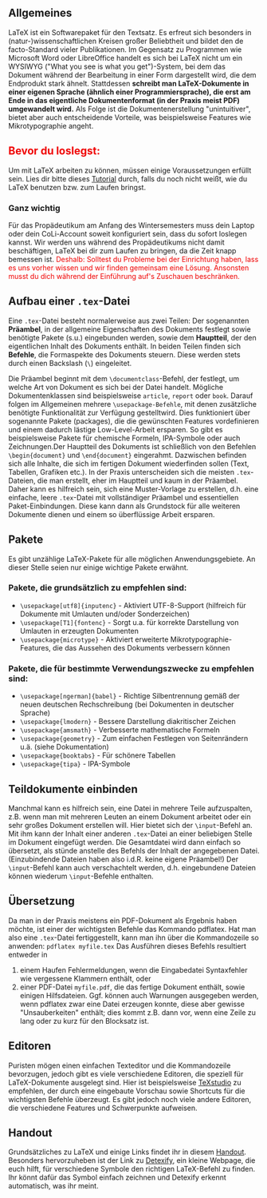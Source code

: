 ## Allgemeines
LaTeX ist ein Softwarepaket für den Textsatz. Es erfreut sich besonders in (natur-)wissenschaftlichen Kreisen großer Beliebtheit und bildet den de facto-Standard vieler Publikationen. Im Gegensatz zu Programmen wie Microsoft Word oder LibreOffice handelt es sich bei LaTeX nicht um ein WYSIWYG ("What you see is what you get")-System, bei dem das Dokument während der Bearbeitung in einer Form dargestellt wird, die dem Endprodukt stark ähnelt. Stattdessen **schreibt man LaTeX-Dokumente in einer eigenen Sprache (ähnlich einer Programmiersprache), die erst am Ende in das eigentliche Dokumentenformat (in der Praxis meist PDF) umgewandelt wird.** Als Folge ist die Dokumentenerstellung "unintuitiver", bietet aber auch entscheidende Vorteile, was beispielsweise Features wie Mikrotypographie angeht.

## <font color="#F00000">Bevor du loslegst:</font>

Um mit LaTeX arbeiten zu können, müssen einige Voraussetzungen erfüllt sein. Lies dir bitte dieses [Tutorial](latex_tut.html) durch, falls du noch nicht weißt, wie du LaTeX benutzen bzw. zum Laufen bringst.

<div class="panel panel-danger">
  <div class="panel-heading">
    <h3 class="panel-title">Ganz wichtig</h3>
  </div>
  <div class="panel-body">
    Für das Propädeutikum am Anfang des Wintersemesters muss dein Laptop oder dein CoLi-Account soweit konfiguriert sein, dass du sofort loslegen kannst. Wir werden uns während des Propädeutikums nicht damit beschäftigen, LaTeX bei dir zum Laufen zu bringen, da die Zeit knapp bemessen ist.  
<font color="#F00000">Deshalb: Solltest du Probleme bei der Einrichtung haben, lass es uns vorher wissen und wir finden gemeinsam eine Lösung. Ansonsten musst du dich während der Einführung auf's Zuschauen beschränken. </font>
  </div>
</div>


## Aufbau einer `.tex`-Datei
Eine `.tex`-Datei besteht normalerweise aus zwei Teilen: Der sogenannten **Präambel**, in der allgemeine Eigenschaften des Dokuments festlegt sowie benötigte Pakete (s.u.) eingebunden werden, sowie dem **Hauptteil**, der den eigentlichen Inhalt des Dokuments enthält. In beiden Teilen finden sich **Befehle**, die Formaspekte des Dokuments steuern. Diese werden stets durch einen Backslash (`\`) eingeleitet.

Die Präambel beginnt mit dem `\documentclass`-Befehl, der festlegt, um welche Art von Dokument es sich bei der Datei handelt. Mögliche Dokumentenklassen sind beispielsweise `article`, `report` oder `book`. Darauf folgen im Allgemeinen mehrere `\usepackage-Befehle`, mit denen zusätzliche benötigte Funktionalität zur Verfügung gestelltwird. Dies funktioniert über sogenannte Pakete (packages), die die gewünschten Features vordefinieren und einem dadurch lästige Low-Level-Arbeit ersparen. So gibt es beispielsweise Pakete für chemische Formeln, IPA-Symbole oder auch Zeichnungen.Der Hauptteil des Dokuments ist schließlich von den Befehlen `\begin{document}` und `\end{document}` eingerahmt. Dazwischen befinden sich alle Inhalte, die sich im fertigen Dokument wiederfinden sollen (Text, Tabellen, Grafiken etc.). In der Praxis unterscheiden sich die meisten `.tex`-Dateien, die man erstellt, eher im Hauptteil und kaum in der Präambel. Daher kann es hilfreich sein, sich eine Muster-Vorlage zu erstellen, d.h. eine einfache, leere `.tex`-Datei mit vollständiger Präambel und essentiellen Paket-Einbindungen. Diese kann dann als Grundstock für alle weiteren Dokumente dienen und einem so überflüssige Arbeit ersparen. 

## Pakete
Es gibt unzählige LaTeX-Pakete für alle möglichen Anwendungsgebiete. An dieser Stelle seien nur einige wichtige Pakete
erwähnt.

### Pakete, die grundsätzlich zu empfehlen sind:

 - `\usepackage[utf8]{inputenc}` - Aktiviert UTF-8-Support (hilfreich für Dokumente mit Umlauten und/oder Sonderzeichen)
 - `\usepackage[T1]{fontenc}` - Sorgt u.a. für korrekte Darstellung von Umlauten in erzeugten Dokumenten
 - `\usepackage{microtype}` - Aktiviert erweiterte Mikrotypographie-Features, die das Aussehen des Dokuments verbessern können

### Pakete, die für bestimmte Verwendungszwecke zu empfehlen sind:

 - `\usepackage[ngerman]{babel}` - Richtige Silbentrennung gemäß der neuen deutschen Rechschreibung (bei Dokumenten in deutscher Sprache)
 - `\usepackage{lmodern}` - Bessere Darstellung diakritischer Zeichen
 - `\usepackage{amsmath}` - Verbesserte mathematische Formeln
 - `\usepackage{geometry}` - Zum einfachen Festlegen von Seitenrändern u.ä. (siehe Dokumentation)
 - `\usepackage{booktabs}` - Für schönere Tabellen
 - `\usepackage{tipa}` - IPA-Symbole



## Teildokumente einbinden
Manchmal kann es hilfreich sein, eine Datei in mehrere Teile aufzuspalten, z.B. wenn man mit mehreren Leuten an
einem Dokument arbeitet oder ein sehr großes Dokument erstellen will. Hier bietet sich der `\input`-Befehl an.
Mit ihm kann der Inhalt einer anderen `.tex`-Datei an einer beliebigen Stelle im Dokument eingefügt werden.
Die Gesamtdatei wird dann einfach so übersetzt, als stünde anstelle des Befehls der Inhalt der angegebenen
Datei. (Einzubindende Dateien haben also i.d.R. keine eigene Präambel!)
Der `\input`-Befehl kann auch verschachtelt werden, d.h. eingebundene Dateien können wiederum `\input`-Befehle enthalten.


## Übersetzung
Da man in der Praxis meistens ein PDF-Dokument als Ergebnis haben möchte, ist einer der wichtigsten Befehle
das Kommando pdflatex. Hat man also eine `.tex`-Datei fertiggestellt, kann man ihn über die Kommandozeile so anwenden:
	`pdflatex myfile.tex`
Das Ausführen dieses Befehls resultiert entweder in

1. einem Haufen Fehlermeldungen, wenn die Eingabedatei Syntaxfehler wie vergessene Klammern enthält, oder
2. einer PDF-Datei `myfile.pdf`, die das fertige Dokument enthält, sowie einigen Hilfsdateien.
	Ggf. können auch Warnungen ausgegeben werden, wenn pdflatex zwar eine Datei erzeugen konnte, diese aber gewisse "Unsauberkeiten" enthält; dies kommt z.B. dann vor, wenn eine Zeile zu lang oder zu kurz für den Blocksatz ist.

## Editoren
Puristen mögen einen einfachen Texteditor und die Kommandozeile bevorzugen, jedoch gibt es viele verschiedene
Editoren, die speziell für LaTeX-Dokumente ausgelegt sind. Hier ist beispielsweise [TeXstudio](http://www.texstudio.org/) zu empfehlen,
der durch eine eingebaute Vorschau sowie Shortcuts für die wichtigsten Befehle überzeugt. Es gibt jedoch noch
viele andere Editoren, die verschiedene Features und Schwerpunkte aufweisen.

## Handout
Grundsätzliches zu LaTeX und einige Links findet ihr in diesem [Handout]({filename}/files/latex_Handout.pdf). Besonders hervorzuheben ist der Link zu [Detexify](http://detexify.kirelabs.org/classify.html), ein kleine Webpage, die euch hilft, für verschiedene Symbole den richtigen LaTeX-Befehl zu finden. Ihr könnt dafür das Symbol einfach zeichnen und Detexify erkennt automatisch, was ihr meint.
 

